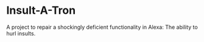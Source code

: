 # Insult-A-Tron

A project to repair a shockingly deficient functionality in Alexa: The ability to hurl insults.